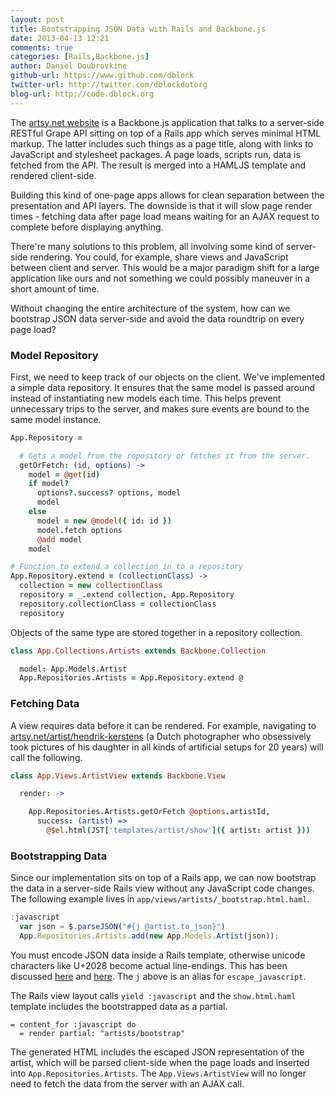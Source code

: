 ```yaml
---
layout: post
title: Bootstrapping JSON Data with Rails and Backbone.js
date: 2013-04-13 12:21
comments: true
categories: [Rails,Backbone.js]
author: Daniel Doubrovkine
github-url: https://www.github.com/dblock
twitter-url: http://twitter.com/dblockdotorg
blog-url: http://code.dblock.org
---
```


The [artsy.net website](http://artsy.net) is a Backbone.js application that talks to a server-side RESTful Grape API sitting on top of a Rails app which serves minimal HTML markup. The latter includes such things as a page title, along with links to JavaScript and stylesheet packages. A page loads, scripts run, data is fetched from the API. The result is merged into a HAMLJS template and rendered client-side.

Building this kind of one-page apps allows for clean separation between the presentation and API layers. The downside is that it will slow page render times - fetching data after page load means waiting for an AJAX request to complete before displaying anything.

There're many solutions to this problem, all involving some kind of server-side rendering. You could, for example, share views and JavaScript between client and server. This would be a major paradigm shift for a large application like ours and not something we could possibly maneuver in a short amount of time. 

Without changing the entire architecture of the system, how can we bootstrap JSON data server-side and avoid the data roundtrip on every page load?

<!-- more -->

### Model Repository

First, we need to keep track of our objects on the client. We've implemented a simple data repository. It ensures that the same model is passed around instead of instantiating new models each time. This helps prevent unnecessary trips to the server, and makes sure events are bound to the same model instance.

``` coffeescript
App.Repository =

  # Gets a model from the repository or fetches it from the server.
  getOrFetch: (id, options) ->
    model = @get(id)
    if model?
      options?.success? options, model
      model
    else
      model = new @model({ id: id })
      model.fetch options
      @add model
    model

# Function to extend a collection in to a repository
App.Repository.extend = (collectionClass) ->
  collection = new collectionClass
  repository = _.extend collection, App.Repository
  repository.collectionClass = collectionClass
  repository
```

Objects of the same type are stored together in a repository collection.

``` coffeescript
class App.Collections.Artists extends Backbone.Collection

  model: App.Models.Artist
  App.Repositories.Artists = App.Repository.extend @

```

### Fetching Data

A view requires data before it can be rendered. For example, navigating to [artsy.net/artist/hendrik-kerstens](http://artsy.net/artist/hendrik-kerstens) (a Dutch photographer who obsessively took pictures of his daughter in all kinds of artificial setups for 20 years) will call the following.

``` coffeescript
class App.Views.ArtistView extends Backbone.View

  render: ->

    App.Repositories.Artists.getOrFetch @options.artistId,
      success: (artist) =>
        @$el.html(JST['templates/artist/show']({ artist: artist }))

```

### Bootstrapping Data

Since our implementation sits on top of a Rails app, we can now bootstrap the data in a server-side Rails view without any JavaScript code changes. The following example lives in `app/views/artists/_bootstrap.html.haml`.

``` javascript
:javascript
  var json = $.parseJSON("#{j @artist.to_json}")
  App.Repositories.Artists.add(new App.Models.Artist(json));
```

You must encode JSON data inside a Rails template, otherwise unicode characters like U+2028 become actual line-endings. This has been discussed [here](http://stackoverflow.com/questions/2965293/javascript-parse-error-on-u2028-unicode-character) and [here](http://stackoverflow.com/questions/9691611/print-valid-non-escaped-json-in-a-view-with-rails). The `j` above is an alias for `escape_javascript`.

The Rails view layout calls `yield :javascript` and the `show.html.haml` template includes the bootstrapped data as a partial.

``` haml
= content_for :javascript do
  = render partial: "artists/bootstrap"
```

The generated HTML includes the escaped JSON representation of the artist, which will be parsed client-side when the page loads and inserted into `App.Repositories.Artists`. The `App.Views.ArtistView` will no longer need to fetch the data from the server with an AJAX call.
